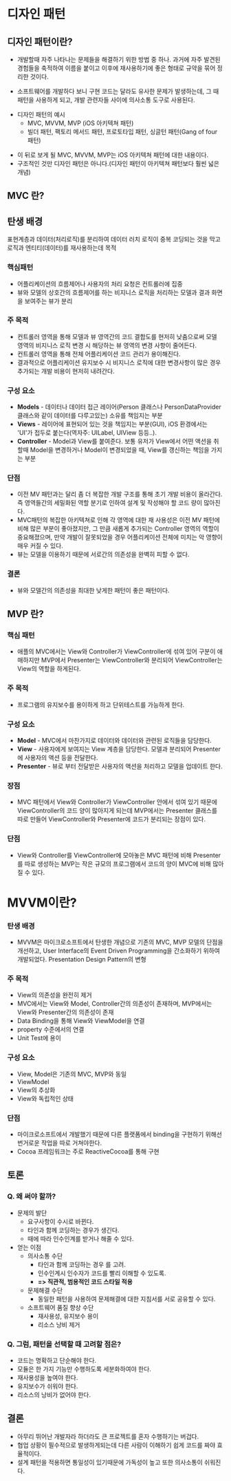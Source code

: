 # 디자인 패턴
## 디자인 패턴이란?

- 개발할때 자주 나타나는 문제들을 해결하기 위한 방법 중 하나. 과거에 자주 발견된 경험들을 축적하여 이름을 붙이고 이후에 재사용하기에 좋은 형태로 규약을 묶어 정리한 것이다.

-  소프트웨어를 개발하다 보니 구현 코드는 달라도 유사한 문제가 발생하는데, 그 때 패턴을 사용하게 되고, 개발 관련자들 사이에 의사소통 도구로 사용된다.

* 디자인 패턴의 예시
  * MVC, MVVM, MVP (iOS 아키텍쳐 패턴)
  * 빌더 패턴, 팩토리 메서드 패턴, 프로토타입 패턴, 싱글턴 패턴(Gang of four 패턴)

- 이 뒤로 보게 될 MVC, MVVM, MVP는 iOS 아키텍쳐 패턴에 대한 내용이다.
- 구조적인 것만 디자인 패턴은 아니다.(디자인 패턴이 아키텍쳐 패턴보다 훨씬 넓은 개념)




## MVC 란?

## 탄생 배경
표현계층과 데이터(처리로직)를 분리하여 데이터 러치 로직이 중복 코딩되는 것을 막고 로직과 엔티티(데이터)를 재사용하는데 목적

### **핵심패턴**
   * 어플리케이션의 흐름제어나 사용자의 처리 요청은 컨트롤러에 집중
   * 뷰와 모델의 상호간의 흐름제어를 하는 비지니스 로직을 처리하는 모델과 결과 화면을 보여주는 뷰가 분리


### **주 목적**
  * 컨트롤러 영역을 통해 모델과 뷰 영역간의 코드 결합도를 현저히 낮춤으로써 모델 영역의 비지니스 로직 변경 시 해당하는 뷰 영역의 변경 사항이 줄어든다.
  * 컨트롤러 영역을 통해 전체 어플리케이션 코드 관리가 용이해진다.
  * 결과적으로 어플리케이션 유지보수 시 비지니스 로직에 대한 변경사항이 많은 경우 추가되는 개발 비용이 현저히 내려간다.


### **구성 요소**
  * **Models** - 데이터나 데이터 접근 레이어(Person 클래스나 PersonDataProvider 클래스와 같이 데이터를 다루고있는) 소유를 책임지는 부분
  * **Views** - 레이어에 표현되어 있는 것을 책임지는 부분(GUI), iOS 환경에서는 'UI'가 접두로 붙는다(역자주: UILabel, UIView 등등..).
  * **Controller** - Model과 View를 붙여준다. 보통 유저가 View에서 어떤 액션을 취할때 Model을 변경하거나 Model이 변경되었을 때, View를 갱신하는 책임을 가지는 부분


### **단점**
   * 이전 MV 패턴과는 달리 좀 더 복잡한 개발 구조를 통해 초기 개발 비용이 올라간다. 즉 영역들간의 세밀화된 역할 분기로 인하여 설계 및 작성해야 할 코드 량이 많아진다.
   * MVC패턴의 복잡한 아키텍쳐로 인해 각 영역에 대한 재 사용성은 이전 MV 패턴에 비해 많은 부분이 좋아졌지만, 그 만큼 새롭게 추가되는 Controller 영역의 역할이 중요해졌으며, 만약 개발이 잘못되었을 경우 어플리케이션 전체에 미치는 악 영향이 매우 커질 수 있다.
   * 뷰는 모델을 이용하기 때문에 서로간의 의존성을 완벽히 피할 수 없다.


### **결론**
   * 뷰와 모델간의 의존성을 최대한 낮게한 패턴이 좋은 패턴이다.


## MVP 란?

### **핵심 패턴**
* 애플의 MVC에서는 View와 Controller가 ViewController에 섞여 있어 구분이 애매하지만 MVP에서 Presenter는 ViewController와 분리되어 ViewController는 View의 역할을 하게된다.


### **주 목적**
* 프로그램의 유지보수를 용이하게 하고 단위테스트를 가능하게 한다.


### **구성 요소**
* **Model** - MVC에서 마찬가지로 데이터와 데이터와 관련된 로직들을 담당한다.
* **View** - 사용자에게 보여지는 View 계층을 담당한다. 모델과 분리되어 Presenter에 사용자의 액션 등을 전달한다.
* **Presenter** - 뷰로 부터 전달받은 사용자의 액션을 처리하고 모델을 업데이트 한다.

### 장점
* MVC 패턴에서 View와 Controller가 ViewController 안에서 섞여 있기 때문에 ViewController의 코드 양이 많아지게 되는데 MVP에서는 Presenter 클래스를 따로 만들어 ViewController와 Presenter에 코드가 분리되는 장점이 있다.

### 단점
* View와 Controller를 ViewController에 모아놓은 MVC 패턴에 비해 Presenter를 따로 생성하는 MVP는 작은 규모의 프로그램에서 코드의 양이 MVC에 비해 많아질 수 있다.


# MVVM이란?

### 탄생 배경
- MVVM은 마이크로소프트에서 탄생한 개념으로 기존의 MVC, MVP 모델의 단점을 개선하고, User Interface의 Event Driven Programming을 간소화하기 위하여 개발되었다.
Presentation Design Pattern의 변형

### 주 목적
- View의 의존성을 완전히 제거
- MVC에서는 View와 Model, Controller간의 의존성이 존재하며, MVP에서는 View와 Presenter간의 의존성이 존재
- Data Binding을 통해 View와 ViewModel을 연결
- property 수준에서의 연결
- Unit Test에 용이

### 구성 요소
- View, Model은 기존의 MVC, MVP와 동일
- ViewModel
- View의 추상화
- View와 독립적인 상태

### 단점
- 마이크로소프트에서 개발했기 때문에 다른 플랫폼에서 binding을 구현하기 위해선 번거로운 작업을 따로 거쳐야한다.
- Cocoa 프레임워크는 주로 ReactiveCocoa를 통해 구현


## 토론

### Q. 왜 써야 할까?
  * 문제의 발단
    * 요구사항이 수시로 바뀐다.
    * 타인과 함께 코딩하는 경우가 생긴다.
    * 때에 따라 인수인계를 받거나 해줄 수 있다.
  * 얻는 이점
    * 의사소통 수단
      * 타인과 함께 코딩하는 경우 를 고려.
      * 인수인계시 인수자가 코드를 빨리 이해할 수 있도록.
      * **=> 직관적, 범용적인 코드 스타일 적용**
    * 문제해결 수단
      * 동일한 패턴을 사용하여 문제해결에 대한 지침서를 서로 공유할 수 있다.
    * 소프트웨어 품질 향상 수단
      * 재사용성, 유지보수 용이
      * 리소스 낭비 제거

### Q. 그럼, 패턴을 선택할 때 고려할 점은?
  - 코드는 명확하고 단순해야 한다.
  - 모듈은 한 가지 기능만 수행하도록 세분화하여야 한다.
  - 재사용성을 높여야 한다.
  - 유지보수가 쉬워야 한다.
  - 리소스의 낭비가 없어야 한다.

## 결론
- 아무리 뛰어난 개발자라 하더라도 큰 프로젝트를 혼자 수행하기는 버겁다.
- 협업 상황이 필수적으로 발생하게되는데 다른 사람이 이해하기 쉽게 코드를 짜야 효율적이다.
- 설계 패턴을 적용하면 통일성이 있기때문에 가독성이 높고 또한 의사소통이 쉬워진다. 
